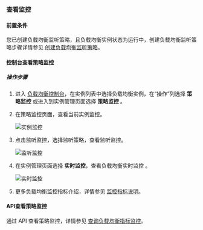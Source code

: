 ### 查看监控

#### 前置条件

您已创建负载均衡监听策略，且负载均衡实例状态为运行中，创建负载均衡监听策略步骤详情参见 [创建负载均衡监听策略](F:\首云工作相关\PaaS产品线\弹性计算产品\负载均衡\用户操作手册\HaProxy\04.操作指南\01.负载均衡监听策略\00.创建负载均衡监听策略.md)。

#### 控制台查看策略监控

##### 操作步骤

1. 进入 [负载均衡控制台](https://console.capitalonline.net/loadbalancers)，在实例列表中选择负载均衡实例，在“操作”列选择 **策略监控** 或进入到实例管理页面选择 **策略监控** 。

2. 在策略监控页面，查看当前实例监控。

   ![实例监控](..\..\pic\监控报警-实例监控.png)

3. 点击监听监控，选择监听策略，查看监听监控。

   ![监听监控](..\..\pic\监控报警-监听监控.png)
   
4. 在实例管理页面选择 **实时监控**，查看负载均衡实时监控 。

   ![实时监控](..\..\pic\监控报警-实时监控.png)

5. 更多负载均衡监控指标介绍，详情参见 [监控指标说明](F:\首云工作相关\PaaS产品线\弹性计算产品\负载均衡\用户操作手册\HaProxy\04.操作指南\03.监控报警\01.监控指标说明.md)。

#### API查看策略监控

通过 API 查看策略监控，详情参见 [查询负载均衡指标监控](F:\首云工作相关\PaaS产品线\弹性计算产品\负载均衡\用户操作手册\HaProxy\09.API文档\05.监控相关接口\00.查询负载均衡指标监控.md)。
